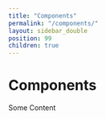 ```yaml
---
title: "Components"
permalink: "/components/"
layout: sidebar_double
position: 99
children: true
---
```


<h1>Components</h1>
<p>Some Content</p>